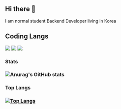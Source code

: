 ## Hi there 👋 
I am normal student Backend Developer living in Korea
## Coding Langs
<img src="https://img.shields.io/badge/Python-3766AB?style=flat-square&logo=Python&logoColor=white"/></a>
<img src="https://img.shields.io/badge/Go-5AB?style=flat-square&logo=Go&logoColor=white"/></a>
<img src="https://img.shields.io/badge/Javascript-8E?style=flat-square&logo=Javascript&logoColor=Yellow"/></a>


### Stats
### ![Anurag's GitHub stats](https://github-readme-stats.vercel.app/api?username=Pesinple&hide=contribs,prs)
### Top Langs
### [![Top Langs](https://github-readme-stats.vercel.app/api/top-langs/?username=Pesinple)](https://github.com/Pesinple/github-readme-stats)


<!--
**Pesinple/Pesinple** is a ✨ _special_ ✨ repository because its `README.md` (this file) appears on your GitHub profile.

Here are some ideas to get you started:

- 🔭 I’m currently working on ...
- 🌱 I’m currently learning ...
- 👯 I’m looking to collaborate on ...
- 🤔 I’m looking for help with ...
- 💬 Ask me about ...
- 📫 How to reach me: ...
- 😄 Pronouns: ...
- ⚡ Fun fact: ...
--
